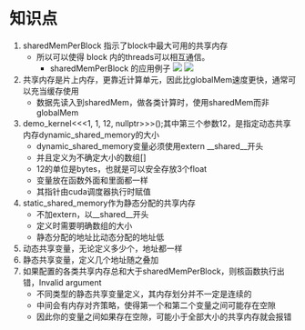 <!--
 * @Descripttion: 
 * @version: 
 * @Author: zwy
 * @Date: 2022-09-28 09:55:27
 * @LastEditors: zwy
 * @LastEditTime: 2022-09-28 10:18:19
-->
# 知识点
1. sharedMemPerBlock 指示了block中最大可用的共享内存
    - 所以可以使得 block 内的threads可以相互通信。
      - sharedMemPerBlock 的应用例子 
        ![](https://blog-1300216920.cos.ap-nanjing.myqcloud.com/1.example1.jpg)
        ![](https://blog-1300216920.cos.ap-nanjing.myqcloud.com/2.example2.jpg)
2. 共享内存是片上内存，更靠近计算单元，因此比globalMem速度更快，通常可以充当缓存使用
    - 数据先读入到sharedMem，做各类计算时，使用sharedMem而非globalMem
3. demo_kernel<<<1, 1, 12, nullptr>>>();其中第三个参数12，是指定动态共享内存dynamic_shared_memory的大小
    - dynamic_shared_memory变量必须使用extern __shared__开头
    - 并且定义为不确定大小的数组[]
    - 12的单位是bytes，也就是可以安全存放3个float
    - 变量放在函数外面和里面都一样
    - 其指针由cuda调度器执行时赋值
4. static_shared_memory作为静态分配的共享内存
    - 不加extern，以__shared__开头
    - 定义时需要明确数组的大小
    - 静态分配的地址比动态分配的地址低
5. 动态共享变量，无论定义多少个，地址都一样
6. 静态共享变量，定义几个地址随之叠加
7. 如果配置的各类共享内存总和大于sharedMemPerBlock，则核函数执行出错，Invalid argument
    - 不同类型的静态共享变量定义，其内存划分并不一定是连续的
    - 中间会有内存对齐策略，使得第一个和第二个变量之间可能存在空隙
    - 因此你的变量之间如果存在空隙，可能小于全部大小的共享内存就会报错